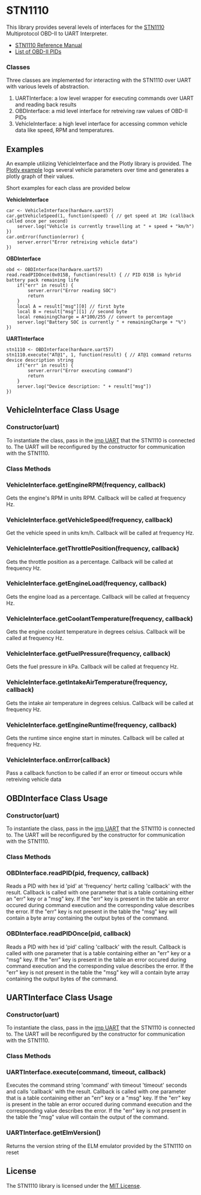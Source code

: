 # STN1110

This library provides several levels of interfaces for the [STN1110](https://www.scantool.net/stn1110.html) Multiprotocol OBD-II to UART Interpreter.

- [STN1110 Reference Manual](https://www.scantool.net/scantool/downloads/98/stn1100-frpm.pdf)
- [List of OBD-II PIDs](http://en.wikipedia.org/wiki/OBD-II_PIDs)

### Classes

Three classes are implemented for interacting with the STN1110 over UART with various levels of abstraction.

1. UARTInterface: a low level wrapper for executing commands over UART and reading back results
2. OBDInterface: a mid level interface for retreiving raw values of OBD-II PIDs
3. VehicleInterface: a high level interface for accessing common vehicle data like speed, RPM and temperatures.

## Examples

An example utilizing VehicleInterface and the Plotly library is provided. The [Plotly example](examples/plotly) logs several vehicle parameters over time and generates a plotly graph of their values.

Short examples for each class are provided below

**VehicleInterface**

```squirrel
car <- VehicleInterface(hardware.uart57)
car.getVehicleSpeed(1, function(speed) { // get speed at 1Hz (callback called once per second)
	server.log("Vehicle is currently travelling at " + speed + "km/h")
})
car.onError(function(error) {
	server.error("Error retreiving vehicle data")
})
```

**OBDInterface**

```squirrel
obd <- OBDInterface(hardware.uart57)
read.readPIDOnce(0x015B, function(result) { // PID 015B is hybrid battery pack remaining life
	if("err" in result) {
		server.error("Error reading SOC")
		return
	}
	local A = result["msg"][0] // first byte
	local B = result["msg"][1] // second byte
	local remainingCharge = A*100/255 // convert to percentage
	server.log("Battery SOC is currently " + remainingCharge + "%")
})
```

**UARTInterface**

```squirrel
stn1110 <- OBDInterface(hardware.uart57)
stn1110.execute("AT@1", 1, function(result) { // AT@1 command returns device description string
	if("err" in result) {
		server.error("Error executing command")
		return
	}
	server.log("Device description: " + result["msg"])
})
```

## VehicleInterface Class Usage

### Constructor(uart)
To instantiate the class, pass in the [imp UART](https://electricimp.com/docs/api/hardware/uart/) that the STN1110 is connected to. The UART will be reconfigured by the constructor for communication with the STN1110.

### Class Methods

### VehicleInterface.getEngineRPM(frequency, callback)
Gets the engine's RPM in units RPM. Callback will be called at frequency Hz.

### VehicleInterface.getVehicleSpeed(frequency, callback) 
Get the vehicle speed in units km/h. Callback will be called at frequency Hz.

### VehicleInterface.getThrottlePosition(frequency, callback) 
Gets the throttle position as a percentage. Callback will be called at frequency Hz.

### VehicleInterface.getEngineLoad(frequency, callback) 
Gets the engine load as a percentage. Callback will be called at frequency Hz.

### VehicleInterface.getCoolantTemperature(frequency, callback) 
Gets the engine coolant temperature in degrees celsius. Callback will be called at frequency Hz.

### VehicleInterface.getFuelPressure(frequency, callback) 
Gets the fuel pressure in kPa. Callback will be called at frequency Hz.

### VehicleInterface.getIntakeAirTemperature(frequency, callback) 
Gets the intake air temperature in degrees celsius. Callback will be called at frequency Hz.

### VehicleInterface.getEngineRuntime(frequency, callback) 
Gets the runtime since engine start in minutes. Callback will be called at frequency Hz.

### VehicleInterface.onError(callback)
Pass a callback function to be called if an error or timeout occurs while retreiving vehicle data

## OBDInterface Class Usage

### Constructor(uart)
To instantiate the class, pass in the [imp UART](https://electricimp.com/docs/api/hardware/uart/) that the STN1110 is connected to. The UART will be reconfigured by the constructor for communication with the STN1110.

### Class Methods

### OBDInterface.readPID(pid, frequency, callback)
Reads a PID with hex id 'pid' at 'frequency' hertz calling 'callback' with the result. Callback is called with one parameter that is a table containing either an "err" key or a "msg" key. If the "err" key is present in the table an error occured during command execution and the corresponding value describes the error. If the "err" key is not present in the table the "msg" key will contain a byte array containing the output bytes of the command.

### OBDInterface.readPIDOnce(pid, callback)
Reads a PID with hex id 'pid' calling 'callback' with the result. Callback is called with one parameter that is a table containing either an "err" key or a "msg" key. If the "err" key is present in the table an error occured during command execution and the corresponding value describes the error. If the "err" key is not present in the table the "msg" key will a contain byte array containing the output bytes of the command.

## UARTInterface Class Usage

### Constructor(uart)
To instantiate the class, pass in the [imp UART](https://electricimp.com/docs/api/hardware/uart/) that the STN1110 is connected to. The UART will be reconfigured by the constructor for communication with the STN1110.

### Class Methods

### UARTInterface.execute(command, timeout, callback)
Executes the command string 'command' with timeout 'timeout' seconds and calls 'callback' with the result. Callback is called with one parameter that is a table containing either an "err" key or a "msg" key. If the "err" key is present in the table an error occured during command execution and the corresponding value describes the error. If the "err" key is not present in the table the "msg" value will contain the output of the command.

### UARTInterface.getElmVersion()
Returns the version string of the ELM emulator provided by the STN1110 on reset


## License

The STN1110 library is licensed under the [MIT License](./LICENSE).
